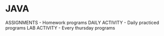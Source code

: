 # JAVA

ASSIGNMENTS - Homework programs
DAILY ACTIVITY - Daily practiced programs
LAB ACTIVITY - Every thursday programs

